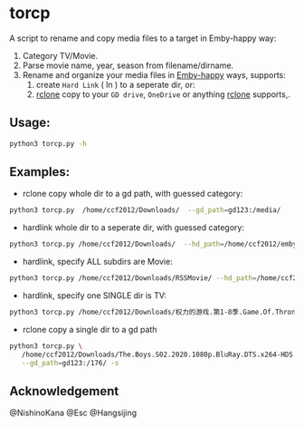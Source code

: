 # torcp
A script to rename and copy media files to a target in Emby-happy way:
1. Category TV/Movie.
2. Parse movie name, year, season from filename/dirname.
3. Rename and organize your media files  in [Emby-happy](https://support.emby.media/support/solutions/articles/44001159102-movie-naming) ways, supports:
   1. create `Hard Link` ( ln ) to a seperate dir,  or:
   2. [rclone](https://rclone.org/) copy to your `GD drive`, `OneDrive` or anything [rclone](https://rclone.org/) supports,.
 

##  Usage:
```sh 
python3 torcp.py -h
```

##  Examples:
* rclone copy whole dir to a gd path, with guessed category:
```sh
python3 torcp.py  /home/ccf2012/Downloads/  --gd_path=gd123:/media/
```

* hardlink whole dir to a seperate dir, with guessed category:
```sh 
python3 torcp.py /home/ccf2012/Downloads/  --hd_path=/home/ccf2012/emby/ 
```

* hardlink, specify ALL subdirs are Movie:
```sh
python3 torcp.py /home/ccf2012/Downloads/RSSMovie/ --hd_path=/home/ccf2012/emby/ --movie
```

* hardlink, specify one SINGLE dir is TV:
```sh
python3 torcp.py /home/ccf2012/Downloads/权力的游戏.第1-8季.Game.Of.Thrones.S01-S08.1080p.Blu-Ray.AC3.x265.10bit-Yumi --hd_path=/home/ccf2012/emby/ -s --tv
```

* rclone copy a single dir to a gd path
```sh 
python3 torcp.py \
   /home/ccf2012/Downloads/The.Boys.S02.2020.1080p.BluRay.DTS.x264-HDS \
   --gd_path=gd123:/176/ -s
```

## Acknowledgement 
@NishinoKana @Esc @Hangsijing


